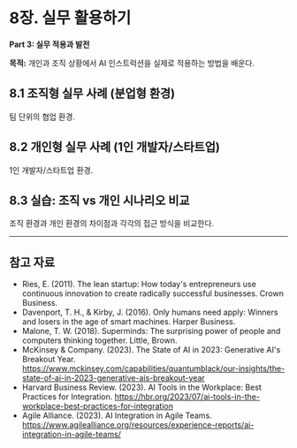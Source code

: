 # 8장. 실무 활용하기

**Part 3: 실무 적용과 발전**

**목적:** 개인과 조직 상황에서 AI 인스트럭션을 실제로 적용하는 방법을 배운다.

## 8.1 조직형 실무 사례 (분업형 환경)
팀 단위의 협업 환경.

## 8.2 개인형 실무 사례 (1인 개발자/스타트업)
1인 개발자/스타트업 환경.

## 8.3 실습: 조직 vs 개인 시나리오 비교
조직 환경과 개인 환경의 차이점과 각각의 접근 방식을 비교한다.

---

## 참고 자료

- Ries, E. (2011). The lean startup: How today's entrepreneurs use continuous innovation to create radically successful businesses. Crown Business.
- Davenport, T. H., & Kirby, J. (2016). Only humans need apply: Winners and losers in the age of smart machines. Harper Business.
- Malone, T. W. (2018). Superminds: The surprising power of people and computers thinking together. Little, Brown.
- McKinsey & Company. (2023). The State of AI in 2023: Generative AI's Breakout Year. https://www.mckinsey.com/capabilities/quantumblack/our-insights/the-state-of-ai-in-2023-generative-ais-breakout-year
- Harvard Business Review. (2023). AI Tools in the Workplace: Best Practices for Integration. https://hbr.org/2023/07/ai-tools-in-the-workplace-best-practices-for-integration
- Agile Alliance. (2023). AI Integration in Agile Teams. https://www.agilealliance.org/resources/experience-reports/ai-integration-in-agile-teams/
